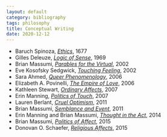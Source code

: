 ```yaml
---
layout: default
category: bibliography
tags: philosophy
title: Conceptual Writing
date: 2020-12-12
---
```


* Baruch Spinoza, [*Ethics*](https://en.wikipedia.org/wiki/Ethics_(Spinoza_book)), 1677
* Gilles Deleuze, [*Logic of Sense*](https://en.wikipedia.org/wiki/The_Logic_of_Sense), 1969
* Brian Massumi, [*Parables for the Virtual*](https://www.dukeupress.edu/parables-for-the-virtual-twentieth-anniversary-edition), 2002
* Eve Kosofsky Sedgwick, [*Touching Feeling*](https://www.dukeupress.edu/touching-feeling), 2002
* Sara Ahmed, [*Queer Phenomenology*](https://www.dukeupress.edu/queer-phenomenology), 2006
* Elizabeth A. Povinelli, [*The Empire of Love*](https://www.dukeupress.edu/the-empire-of-love), 2006
* Kathleen Stewart, [*Ordinary Affects*](https://www.dukeupress.edu/ordinary-affects), 2007
* Erin Manning, [*Politics of Touch*](https://www.upress.umn.edu/book-division/books/politics-of-touch), 2007
* Lauren Berlant, [*Cruel Optimism*](https://www.dukeupress.edu/cruel-optimism), 2011
* Brian Massumi, [*Semblance and Event*](https://mitpress.mit.edu/9780262525367/semblance-and-event/), 2011
* Erin Manning and Brian Massumi, [*Thought in the Act*](https://www.upress.umn.edu/book-division/books/thought-in-the-act), 2014
* Brian Massumi, [*Politics of Affect*](https://www.wiley.com/en-ca/Politics+of+Affect-p-9780745689821), 2015
* Donovan O. Schaefer, [*Religious Affects*](https://www.dukeupress.edu/religious-affects), 2015

